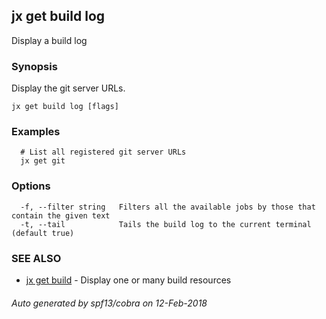 ## jx get build log

Display a build log

### Synopsis


Display the git server URLs.

```
jx get build log [flags]
```

### Examples

```
  # List all registered git server URLs
  jx get git
```

### Options

```
  -f, --filter string   Filters all the available jobs by those that contain the given text
  -t, --tail            Tails the build log to the current terminal (default true)
```

### SEE ALSO
* [jx get build](jx_get_build.md)	 - Display one or many build resources

###### Auto generated by spf13/cobra on 12-Feb-2018
